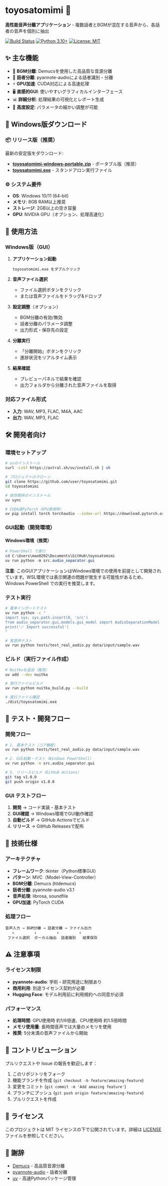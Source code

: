 # toyosatomimi 🎵

**高性能音声分離アプリケーション** - 複数話者とBGMが混在する音声から、各話者の音声を個別に抽出

[![Build Status](https://github.com/user/toyosatomimi/workflows/Build%20Windows%20Release/badge.svg)](https://github.com/user/toyosatomimi/actions)
[![Python 3.10+](https://img.shields.io/badge/python-3.10+-blue.svg)](https://www.python.org/downloads/)
[![License: MIT](https://img.shields.io/badge/License-MIT-yellow.svg)](LICENSE)

## ✨ 主な機能

- 🎼 **BGM分離**: Demucsを使用した高品質な音源分離
- 🎤 **話者分離**: pyannote-audioによる話者識別・分離
- ⚡ **GPU加速**: CUDA対応による高速処理
- 🖥️ **直感的GUI**: 使いやすいグラフィカルインターフェース
- 📊 **詳細分析**: 処理結果の可視化とレポート生成
- 🔧 **高度設定**: パラメータの細かい調整が可能

## 🚀 Windows版ダウンロード

### 📦 リリース版（推奨）

最新の安定版をダウンロード:
- [**toyosatomimi-windows-portable.zip**](https://github.com/user/toyosatomimi/releases/latest) - ポータブル版（推奨）
- [**toyosatomimi.exe**](https://github.com/user/toyosatomimi/releases/latest) - スタンドアロン実行ファイル

### ⚙️ システム要件

- **OS**: Windows 10/11 (64-bit)
- **メモリ**: 8GB RAM以上推奨
- **ストレージ**: 2GB以上の空き容量
- **GPU**: NVIDIA GPU（オプション、処理高速化）

## 📱 使用方法

### Windows版（GUI）

1. **アプリケーション起動**
   ```
   toyosatomimi.exe をダブルクリック
   ```

2. **音声ファイル選択**
   - ファイル選択ボタンをクリック
   - または音声ファイルをドラッグ&ドロップ

3. **設定調整**（オプション）
   - BGM分離の有効/無効
   - 話者分離のパラメータ調整
   - 出力形式・保存先の設定

4. **分離実行**
   - 「分離開始」ボタンをクリック
   - 進捗状況をリアルタイム表示

5. **結果確認**
   - プレビューパネルで結果を確認
   - 出力フォルダから分離された音声ファイルを取得

### 対応ファイル形式

- **入力**: WAV, MP3, FLAC, M4A, AAC
- **出力**: WAV, MP3, FLAC

## 🛠️ 開発者向け

### 環境セットアップ

```bash
# uvのインストール
curl -LsSf https://astral.sh/uv/install.sh | sh

# プロジェクトのクローン
git clone https://github.com/user/toyosatomimi.git
cd toyosatomimi

# 依存関係のインストール
uv sync

# CUDA版PyTorch（GPU使用時）
uv pip install torch torchaudio --index-url https://download.pytorch.org/whl/cu118
```

### GUI起動（開発環境）

#### Windows環境（推奨）
```powershell
# PowerShell で実行
cd C:\Users\mao0202\Documents\GitHub\toyosatomimi
uv run python -m src.audio_separator.gui
```

**注意**: このGUIアプリケーションはWindows環境での使用を前提として開発されています。WSL環境では表示関連の問題が発生する可能性があるため、Windows PowerShell での実行を推奨します。

### テスト実行

```bash
# 基本インポートテスト
uv run python -c "
import sys; sys.path.insert(0, 'src')
from audio_separator.gui.models.gui_model import AudioSeparationModel
print('✅ Import successful')
"

# 実音声テスト
uv run python tests/test_real_audio.py data/input/sample.wav
```

### ビルド（実行ファイル作成）

```bash
# Nuitkaを追加（推奨）
uv add --dev nuitka

# 実行ファイルビルド
uv run python nuitka_build.py --build

# 実行ファイル確認
./dist/toyosatomimi.exe
```

## 🧪 テスト・開発フロー

### 開発フロー

```bash
# 1. 基本テスト（コア機能）
uv run python tests/test_real_audio.py data/input/sample.wav

# 2. GUI起動・テスト（Windows PowerShell）
uv run python -m src.audio_separator.gui

# 3. リリースビルド（GitHub Actions）
git tag v1.0.0
git push origin v1.0.0
```

### GUI テストフロー

1. **開発** → コード実装・基本テスト
2. **GUI確認** → Windows環境でGUI動作確認
3. **自動ビルド** → GitHub Actionsでビルド
4. **リリース** → GitHub Releasesで配布

## 📖 技術仕様

### アーキテクチャ

- **フレームワーク**: tkinter（Python標準GUI）
- **パターン**: MVC（Model-View-Controller）
- **BGM分離**: Demucs (htdemucs)
- **話者分離**: pyannote-audio v3.1
- **音声処理**: librosa, soundfile
- **GPU加速**: PyTorch CUDA

### 処理フロー

```
音声入力 → BGM分離 → 話者分離 → ファイル出力
   ↓         ↓         ↓         ↓
 ファイル選択  ボーカル抽出  話者識別   結果保存
```

## ⚠️ 注意事項

### ライセンス制限

- **pyannote-audio**: 学術・研究用途に制限あり
- **商用利用**: 別途ライセンス契約が必要
- **Hugging Face**: モデル利用前に利用規約への同意が必須

### パフォーマンス

- **処理時間**: GPU使用時 約1/6倍速、CPU使用時 約1.5倍時間
- **メモリ使用量**: 長時間音声では大量のメモリを使用
- **推奨**: 5分未満の音声ファイルから開始

## 🤝 コントリビューション

プルリクエストや Issue の報告を歓迎します：

1. このリポジトリをフォーク
2. 機能ブランチを作成 (`git checkout -b feature/amazing-feature`)
3. 変更をコミット (`git commit -m 'Add amazing feature'`)
4. ブランチにプッシュ (`git push origin feature/amazing-feature`)
5. プルリクエストを作成

## 📄 ライセンス

このプロジェクトは MIT ライセンスの下で公開されています。詳細は [LICENSE](LICENSE) ファイルを参照してください。

## 🙏 謝辞

- [Demucs](https://github.com/facebookresearch/demucs) - 高品質音源分離
- [pyannote-audio](https://github.com/pyannote/pyannote-audio) - 話者分離
- [uv](https://github.com/astral-sh/uv) - 高速Pythonパッケージ管理
